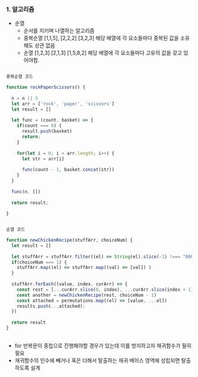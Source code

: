  ### 1. 알고리즘
 
  - 순열
    * 순서를 지키며 나열하는 알고리즘
    * 중복순열 [1,1,5], [2,2,2] [3,2,3] 해당 배열에 각 요소들마다 중복된 값을 소유해도 상관 없음
    * 순열 [1,2,3] [2,1,3] [1,5,8,2] 해당 배열에 각 요소들마다 고유의 값을 갖고 있어야함.
   
  ```js
  
  중복순열 코드 
  
  function rockPaperScissors() {
    
    n = n || 3
    let arr = ['rock', 'paper', 'scissors']
    let result = []
    
    let func = (count, basket) => {
      if(count === 0) {
        result.push(basket)
        return;
      }
      
      for(let i = 0; i < arr.length; i++) {
        let str = arr[i]
        
        func(count - 1, basket.concat(str))
      }
    }
    
    func(n, [])
    
    return result;
    
  }
 
  ```
  
  ```js
  
  순열 코드
  
  function newChickenRecipe(stuffArr, choiceNum) { 
    let result = []
    
    let stuffArr = stuffArr.filter((el) => String(el).slice(-3) !=== "000")
    if(choiceNum === 1) {
      stuffArr.map((el) => stuffArr.map((val) => [val]) )
    }
    
    stuffArr.forEach((value, index, curArr) => {
      const rest = [...curArr.slice(0, index), ...curArr.slice(index + 1)]
      const another = newChickenRecipe(rest, choiceNum - 1)
      const attached = permutations.map((el) => [value, ...el])
      results.push(...attached);
    })
    
    return result
  }
   
  
  ```
  
  * for 반복문이 중첩으로 진행해야할 경우가 있는데 이를 방지하고자 재귀함수가 필히 필요
  * 재귀함수의 인수에 빼거나 혹은 더해서 탈출하는 재귀 베이스 영역에 성립되면 탈출하도록 설계
